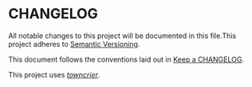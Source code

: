 # CHANGELOG

All notable changes to this project will be documented in this file.This
project adheres to [Semantic Versioning](https://semver.org/).

This document follows the conventions laid out in [Keep a CHANGELOG](https://keepachangelog.com/en/1.0.0).

This project uses [*towncrier*](https://towncrier.readthedocs.io/).

<!-- towncrier release notes start -->